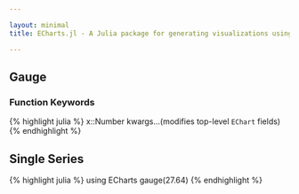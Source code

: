 ```yaml
---

layout: minimal
title: ECharts.jl - A Julia package for generating visualizations using ECharts

---
```


## Gauge

### Function Keywords
{% highlight julia %}
x::Number
kwargs...(modifies top-level `EChart` fields)
{% endhighlight %}

## Single Series
{% highlight julia %}
using ECharts
gauge(27.64)
{% endhighlight %}

<div id="gaugep" style="height:400px;width:800px;"></div>
<script type="text/javascript">
    // Initialize after dom ready
    var myChart = echarts.init(document.getElementById("gaugep"));

    // Load data into the ECharts instance
    myChart.setOption({"toolbox":{"itemGap":15,"show":false,"x":"right","feature":{},"orient":"vertical","y":"center"},"title":{},"series":[{"data":[{"value":27.64}],"smooth":false,"type":"gauge"}],"backgroundColor":"rgba(0,0,0,0)"});
</script>
